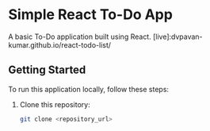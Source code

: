 # Simple React To-Do App

A basic To-Do application built using React.
[live]:dvpavan-kumar.github.io/react-todo-list/

## Getting Started

To run this application locally, follow these steps:

1. Clone this repository:

   ```bash
   git clone <repository_url>
